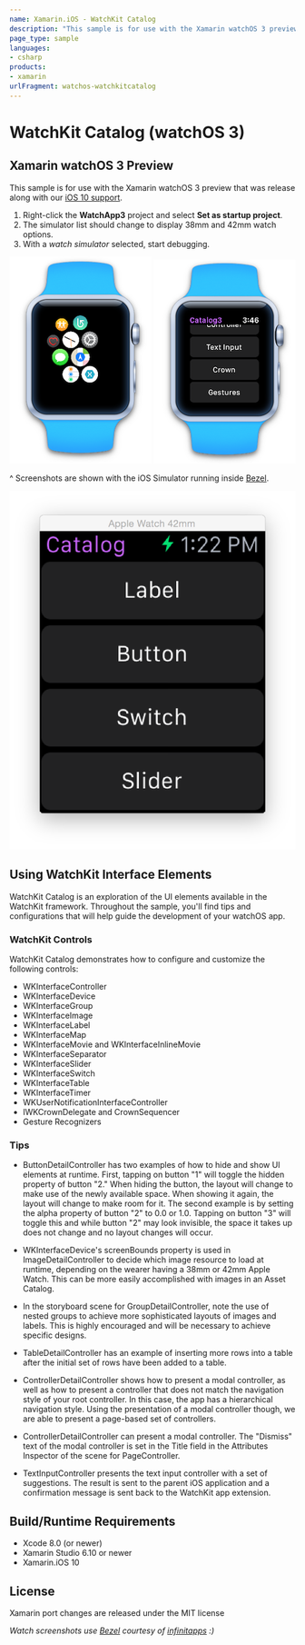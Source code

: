 ```yaml
---
name: Xamarin.iOS - WatchKit Catalog
description: "This sample is for use with the Xamarin watchOS 3 preview that was release along with our iOS 10 support #watchos"
page_type: sample
languages:
- csharp
products:
- xamarin
urlFragment: watchos-watchkitcatalog
---
```

# WatchKit Catalog (watchOS 3)

## Xamarin watchOS 3 Preview

This sample is for use with the Xamarin watchOS 3 preview that was release along with our [iOS 10 support](https://devblogs.microsoft.com/xamarin/let-the-ios10-ing-begin/).

1. Right-click the **WatchApp3** project and select **Set as startup project**.
2. The simulator list should change to display 38mm and 42mm watch options.
3. With a *watch simulator* selected, start debugging.

![Apple Watch screen](Screenshots/watchOS3-sml.png) ![Apple Watch screen](Screenshots/watchCatalog3-sml.png)

^ Screenshots are shown with the iOS Simulator running inside [Bezel].

![WatchKit Catalog (watchOS 3) application screenshot](Screenshots/0.png "WatchKit Catalog (watchOS 3) application screenshot")

## Using WatchKit Interface Elements

WatchKit Catalog is an exploration of the UI elements available in the WatchKit framework.
Throughout the sample, you'll find tips and configurations that will help guide the development of your watchOS app.

### WatchKit Controls

WatchKit Catalog demonstrates how to configure and customize the following controls:

- WKInterfaceController
- WKInterfaceDevice
- WKInterfaceGroup
- WKInterfaceImage
- WKInterfaceLabel
- WKInterfaceMap
- WKInterfaceMovie and WKInterfaceInlineMovie
- WKInterfaceSeparator
- WKInterfaceSlider
- WKInterfaceSwitch
- WKInterfaceTable
- WKInterfaceTimer
- WKUserNotificationInterfaceController
- IWKCrownDelegate and CrownSequencer
- Gesture Recognizers

### Tips

- ButtonDetailController has two examples of how to hide and show UI elements at runtime. First, tapping on button "1" will toggle the hidden property of button "2." When hiding the button, the layout will change to make use of the newly available space. When showing it again, the layout will change to make room for it. The second example is by setting the alpha property of button "2" to 0.0 or 1.0. Tapping on button "3" will toggle this and while button "2" may look invisible, the space it takes up does not change and no layout changes will occur.

- WKInterfaceDevice's screenBounds property is used in ImageDetailController to decide which image resource to load at runtime, depending on the wearer having a 38mm or 42mm Apple Watch. This can be more easily accomplished with images in an Asset Catalog.

- In the storyboard scene for GroupDetailController, note the use of nested groups to achieve more sophisticated layouts of images and labels. This is highly encouraged and will be necessary to achieve specific designs.

- TableDetailController has an example of inserting more rows into a table after the initial set of rows have been added to a table.

- ControllerDetailController shows how to present a modal controller, as well as how to present a controller that does not match the navigation style of your root controller. In this case, the app has a hierarchical navigation style. Using the presentation of a modal controller though, we are able to present a page-based set of controllers.

- ControllerDetailController can present a modal controller. The "Dismiss" text of the modal controller is set in the Title field in the Attributes Inspector of the scene for PageController.

- TextInputController presents the text input controller with a set of suggestions. The result is sent to the parent iOS application and a confirmation message is sent back to the WatchKit app extension.

## Build/Runtime Requirements

- Xcode 8.0 (or newer)
- Xamarin Studio 6.10 or newer
- Xamarin.iOS 10

## License

Xamarin port changes are released under the MIT license

*Watch screenshots use [Bezel] courtesy of [infinitapps] :)*

[Bezel]:http://infinitapps.com/bezel/
[infinitapps]:http://infinitapps.com/
